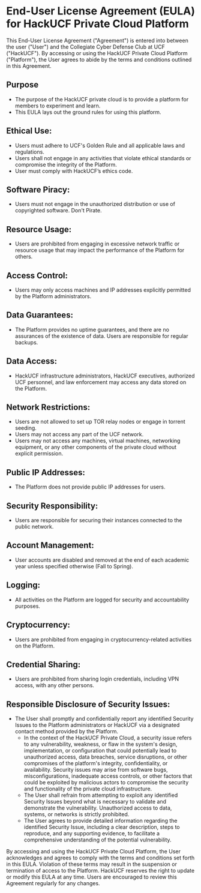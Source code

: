 # End-User License Agreement (EULA) for HackUCF Private Cloud Platform

This End-User License Agreement ("Agreement") is entered into between the user ("User") and the Collegiate Cyber Defense Club at UCF ("HackUCF"). By accessing or using the HackUCF Private Cloud Platform ("Platform"), the User agrees to abide by the terms and conditions outlined in this Agreement.

## Purpose

- The purpose of the HackUCF private cloud is to provide a platform for members to experiment and learn.
- This EULA lays out the ground rules for using this platform.

## Ethical Use:

- Users must adhere to UCF's Golden Rule and all applicable laws and regulations.
- Users shall not engage in any activities that violate ethical standards or compromise the integrity of the Platform.
- User must comply with HackUCF’s ethics code.

## Software Piracy:

- Users must not engage in the unauthorized distribution or use of copyrighted software. Don't Pirate.

## Resource Usage:

- Users are prohibited from engaging in excessive network traffic or resource usage that may impact the performance of the Platform for others.

## Access Control:

- Users may only access machines and IP addresses explicitly permitted by the Platform administrators.

## Data Guarantees:

- The Platform provides no uptime guarantees, and there are no assurances of the existence of data. Users are responsible for regular backups.

## Data Access:

- HackUCF infrastructure administrators, HackUCF executives, authorized UCF personnel, and law enforcement may access any data stored on the Platform.

## Network Restrictions:

- Users are not allowed to set up TOR relay nodes or engage in torrent seeding.
- Users may not access any part of the UCF network.
- Users may not access any machines, virtual machines, networking equipment, or any other components of the private cloud without explicit permission.

## Public IP Addresses:

- The Platform does not provide public IP addresses for users.

## Security Responsibility:

- Users are responsible for securing their instances connected to the public network.

## Account Management:

- User accounts are disabled and removed at the end of each academic year unless specified otherwise (Fall to Spring).

## Logging:

- All activities on the Platform are logged for security and accountability purposes.

## Cryptocurrency:

- Users are prohibited from engaging in cryptocurrency-related activities on the Platform.

## Credential Sharing:

- Users are prohibited from sharing login credentials, including VPN access, with any other persons.

## Responsible Disclosure of Security Issues:

- The User shall promptly and confidentially report any identified Security Issues to the Platform administrators or HackUCF via a designated contact method provided by the Platform.
  - In the context of the HackUCF Private Cloud, a security issue refers to any vulnerability, weakness, or flaw in the system's design, implementation, or configuration that could potentially lead to unauthorized access, data breaches, service disruptions, or other compromises of the platform's integrity, confidentiality, or availability. Security issues may arise from software bugs, misconfigurations, inadequate access controls, or other factors that could be exploited by malicious actors to compromise the security and functionality of the private cloud infrastructure.
  - The User shall refrain from attempting to exploit any identified Security Issues beyond what is necessary to validate and demonstrate the vulnerability. Unauthorized access to data, systems, or networks is strictly prohibited.
  - The User agrees to provide detailed information regarding the identified Security Issue, including a clear description, steps to reproduce, and any supporting evidence, to facilitate a comprehensive understanding of the potential vulnerability.

By accessing and using the HackUCF Private Cloud Platform, the User acknowledges and agrees to comply with the terms and conditions set forth in this EULA. Violation of these terms may result in the suspension or termination of access to the Platform. HackUCF reserves the right to update or modify this EULA at any time. Users are encouraged to review this Agreement regularly for any changes.
